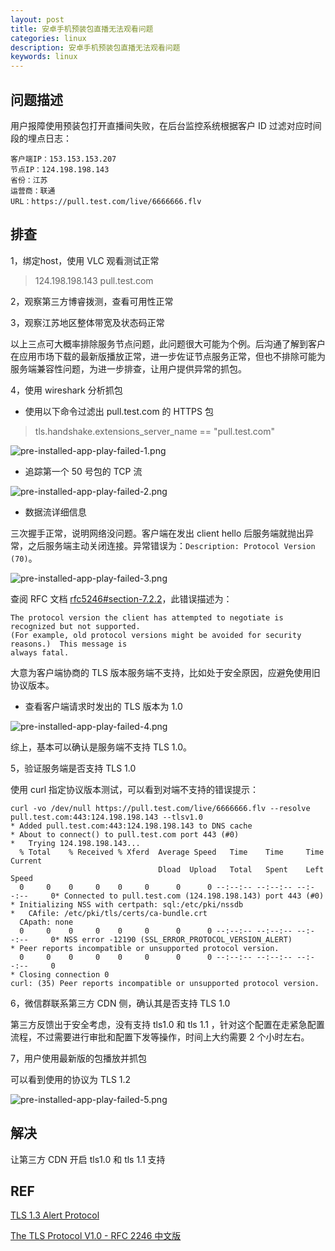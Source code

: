 ```yaml
---
layout: post
title: 安卓手机预装包直播无法观看问题
categories: linux
description: 安卓手机预装包直播无法观看问题
keywords: linux
---
```


## 问题描述

用户报障使用预装包打开直播间失败，在后台监控系统根据客户 ID 过滤对应时间段的埋点日志：

```
客户端IP：153.153.153.207
节点IP：124.198.198.143
省份：江苏
运营商：联通
URL：https://pull.test.com/live/6666666.flv 
```

## 排查

1，绑定host，使用 VLC 观看测试正常

> 124.198.198.143 pull.test.com

2，观察第三方博睿拨测，查看可用性正常

3，观察江苏地区整体带宽及状态码正常

以上三点可大概率排除服务节点问题，此问题很大可能为个例。后沟通了解到客户在应用市场下载的最新版播放正常，进一步佐证节点服务正常，但也不排除可能为服务端兼容性问题，为进一步排查，让用户提供异常的抓包。

4，使用 wireshark 分析抓包

 - 使用以下命令过滤出 pull.test.com 的 HTTPS 包

> tls.handshake.extensions_server_name == "pull.test.com"

![pre-installed-app-play-failed-1.png](https://s2.loli.net/2022/12/04/6rh31te8YfyqIMg.png)

 - 追踪第一个 50 号包的 TCP 流

![pre-installed-app-play-failed-2.png](https://s2.loli.net/2022/12/04/kRXBjUSwmINe8Hd.png)

 - 数据流详细信息

三次握手正常，说明网络没问题。客户端在发出 client hello 后服务端就抛出异常，之后服务端主动关闭连接。异常错误为：`Description: Protocol Version (70)`。

![pre-installed-app-play-failed-3.png](https://s2.loli.net/2022/12/04/YOEWeT5ALo74ju6.png)

查阅 RFC 文档 [rfc5246#section-7.2.2](https://www.rfc-editor.org/rfc/rfc5246#section-7.2.2)，此错误描述为：

```
The protocol version the client has attempted to negotiate is recognized but not supported.
(For example, old protocol versions might be avoided for security reasons.)  This message is
always fatal.
```

大意为客户端协商的 TLS 版本服务端不支持，比如处于安全原因，应避免使用旧协议版本。

 - 查看客户端请求时发出的 TLS 版本为 1.0

![pre-installed-app-play-failed-4.png](https://s2.loli.net/2022/12/04/Lq2fhmk6HDScFso.png)

综上，基本可以确认是服务端不支持 TLS 1.0。

5，验证服务端是否支持 TLS 1.0

使用 curl 指定协议版本测试，可以看到对端不支持的错误提示：

```shell
curl -vo /dev/null https://pull.test.com/live/6666666.flv --resolve pull.test.com:443:124.198.198.143 --tlsv1.0
* Added pull.test.com:443:124.198.198.143 to DNS cache
* About to connect() to pull.test.com port 443 (#0)
*   Trying 124.198.198.143...
  % Total    % Received % Xferd  Average Speed   Time    Time     Time  Current
                                 Dload  Upload   Total   Spent    Left  Speed
  0     0    0     0    0     0      0      0 --:--:-- --:--:-- --:--:--     0* Connected to pull.test.com (124.198.198.143) port 443 (#0)
* Initializing NSS with certpath: sql:/etc/pki/nssdb
*   CAfile: /etc/pki/tls/certs/ca-bundle.crt
  CApath: none
  0     0    0     0    0     0      0      0 --:--:-- --:--:-- --:--:--     0* NSS error -12190 (SSL_ERROR_PROTOCOL_VERSION_ALERT)
* Peer reports incompatible or unsupported protocol version.
  0     0    0     0    0     0      0      0 --:--:-- --:--:-- --:--:--     0
* Closing connection 0
curl: (35) Peer reports incompatible or unsupported protocol version.
```

6，微信群联系第三方 CDN 侧，确认其是否支持 TLS 1.0

第三方反馈出于安全考虑，没有支持 tls1.0 和 tls 1.1 ，针对这个配置在走紧急配置流程，不过需要进行审批和配置下发等操作，时间上大约需要 2 个小时左右。

7，用户使用最新版的包播放并抓包

可以看到使用的协议为 TLS 1.2

![pre-installed-app-play-failed-5.png](https://s2.loli.net/2022/12/04/hvoeVTQrc5YFkb4.png)

## 解决

让第三方 CDN 开启 tls1.0 和 tls 1.1 支持

## REF

[TLS 1.3 Alert Protocol](https://github.com/halfrost/Halfrost-Field/blob/master/contents/Protocol/TLS_1.3_Alert_Protocol.md)

[The TLS Protocol V1.0 - RFC 2246 中文版](http://kipway.com/kipway_TSL.html)





